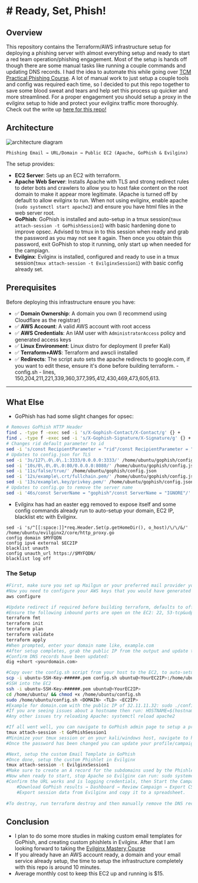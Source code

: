 # # Ready, Set, Phish!

## Overview

This repository contains the Terraform/AWS infrastructure setup for deploying a phishing server with almost everything setup and ready to start a red team operation/phishing engagement. 
Most of the setup is hands off though there are some manual tasks like running a couple commands and updating DNS records.
I had the idea to automate this while going over [TCM Practical Phishing Course](https://academy.tcm-sec.com/p/practical-phishing-campaigns). A lot of manual work to just setup a couple tools and config was required each time, so I decided to put this repo together to save some blood sweat and tears and help set this process up quicker and more streamlined.
For a proper engagement you should setup a proxy in the evilginx setup to hide and protect your evilginx traffic more thoroughly.
Check out the write up [here for this repo!](https://cyberchronicles.org/posts/6/)

## Architecture
![architecture diagram](/architecture.png)
```
Phishing Email → URL/Domain → Public EC2 (Apache, GoPhish & Evilginx)
```

The setup provides:
- **EC2 Server**: Sets up an EC2 with terraform.
- **Apache Web Server**: Installs Apache with TLS and strong redirect rules to deter bots and crawlers to allow you to host fake content on the root domain to make it appear more legitimate. (Apache is turned off by default to allow evilginx to run. When not using evilginx, enable apache (`sudo systemctl start apache2`) and ensure you have html files in the web server root.
- **GoPhish**: GoPhish is installed and auto-setup in a tmux session(`tmux attach-session -t GoPhishSession1`) with basic hardening done to improve opsec. Advised to tmux in to this session when ready and grab the password as you may not see it again. Then once you obtain this password, exit GoPhish to stop it running, only start up when needed for the campiagn.
- **Evilginx**: Evilginx is installed, configured and ready to use in a tmux session(`tmux attach-session -t EvilginxSession1`) with basic config already set.
  
## Prerequisites

Before deploying this infrastructure ensure you have:

- ✅ **Domain Ownership**: A domain you own (I recommend using Cloudflare as the registrar)
- ✅ **AWS Account**: A valid AWS account with root access
- ✅ **AWS Credentials**: An IAM user with `AdministratorAccess` policy and generated access keys
- ✅ **Linux Environment**: Linux distro for deployment (I prefer Kali)
- ✅ **Terraform+AWS**: Terraform and awscli installed
- ✅ **Redirects**: The script auto sets the apache redirects to google.com, if you want to edit these, ensure it's done before building terraform.
                     - config.sh - lines, 150,204,211,221,339,360,377,395,412,430,469,473,605,613.
---

## What Else
- GoPhish has had some slight changes for opsec:
```bash
# Removes GoPhish HTTP Header
find . -type f -exec sed -i 's/X-Gophish-Contact/X-Contact/g' {} +
find . -type f -exec sed -i 's/X-Gophish-Signature/X-Signature/g' {} +
# Changes rid default parameter to id
sed -i 's/const RecipientParameter = "rid"/const RecipientParameter = "id"/g' models/campaign.go
# Updates to config.json for TLS
sed -i '3s/127\.0\.0\.1:3333/0.0.0.0:3333/' /home/ubuntu/gophish/config.json
sed -i '10s/0\.0\.0\.0:80/0.0.0.0:8080/' /home/ubuntu/gophish/config.json
sed -i '11s/false/true/' /home/ubuntu/gophish/config.json
sed -i '12s/example\.crt/fullchain.pem/' /home/ubuntu/gophish/config.json
sed -i '13s/example\.key/privkey.pem/' /home/ubuntu/gophish/config.json
# Updates to config.go to remove the server name
sed -i '46s/const ServerName = "gophish"/const ServerName = "IGNORE"/' /home/ubuntu/gophish/config/config.go
```
- Evilginx has had an easter egg removed to expose itself and some config commands already run to auto-setup your domain, EC2 IP, blacklist etc with Evilginx.
```
sed -i 's/^[[:space:]]*req.Header.Set(p.getHomeDir(), o_host)/\/\/&/' /home/ubuntu/evilginx2/core/http_proxy.go
config domain $MYFQDN
config ipv4 external $EC2IP
blacklist unauth
config unauth_url https://$MYFQDN/
blacklist log off
```

### The Setup

```bash
#First, make sure you set up Mailgun or your preferred mail provider you intend to use.
#Now you need to configure your AWS keys that you would have generated from your AWS IAM user, (ensure awscli is installed): 
aws configure

#Update redirect if required before building terraform, defaults to office.com - Line 130 - index.html.
#Ensure the following inbound ports are open on the EC2: 22, 53-tcp&udp, 80, 443, 3333
terraform fmt
terraform init
terraform plan
terraform validate
terraform apply
#When prompted, enter your domain name like, example.com
#After setup completes, grab the public IP from the output and update the DNS records for your domain with an A record that points to the new Ec2 IP (DNS only).
#Confirm DNS records have been updated:
dig +short <yourdomain.com>

#Copy over the config.sh script from your host to the EC2, to auto-setup Apache, TLS, GoPhish and Evilginx on the Ec2:
scp -i ubuntu-SSH-Key-######.pem config.sh ubuntu@<YourEC2IP>:/home/ubuntu/
#SSH into the EC2
ssh -i ubuntu-SSH-Key-######.pem ubuntu@<YourEC2IP>
cd /home/ubuntu/ && chmod +x /home/ubuntu/config.sh
sudo /home/ubuntu/config.sh <DOMAIN> <TLD> <EC2IP>
#Example for domain.com with the public IP of 32.11.11.32: sudo ./config.sh domain com 32.11.11.32
#If you are seeing issues about a hostname then run: HOSTNAME=$(hostname) && echo "127.0.1.1 $HOSTNAME" | sudo tee -a /e> /dev/null
#Any other issues try reloading Apache: systemctl reload apache2

#If all went well, you can navigate to GoPhish admin page to setup a profile, but first grab the password:
tmux attach-session -t GoPhishSession1
#Minimize your tmux session or on your kali/windows host, navigate to https://<YourEC2IP>:3333/ (Make sure it's your EC2 IP not your domain name) to change your password for GoPhish (make note of it as you will not be given another chance)
#Once the password has been changed you can update your profile/campaign, if coming back to this later, it is reccomend to close GoPhish to stop having it exposed openly.

#Next, setup the custom Email Template in GoPhish
#Once done, setup the custom Phishlet in Evilginx
tmux attach-session -t EvilginxSession1
#Make sure to create an A record for the subdomains used by the Phishlet
#Now when ready to start, stop Apache so Evilginx can run: sudo systemctl stop apache2
#Confirm the URL works and is logging credentials, then Start the Campaign!
	#Download GoPhish results → Dashboard → Review Campaign → Export CSV
	#Export session data from Evilginx and copy it to a spreadsheet.
	
#To destroy, run terraform destroy and then manually remove the DNS records.
```

## Conclusion
- I plan to do some more studies in making custom email templates for GoPhish, and creating custom phishlets in Evilginx. After that I am looking forward to taking the [Evilginx Mastery Course](https://academy.breakdev.org/evilginx-mastery)
- If you already have an AWS account ready, a domain and your email service already setup, the time to setup the infrastructure completely with this repo is around 10 minutes.
- Average monthly cost to keep this EC2 up and running is $15.
